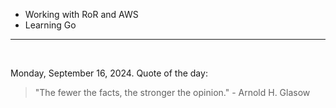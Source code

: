 - Working with RoR and AWS
- Learning Go

---

<br>

<!-- quote_marker -->
Monday, September 16, 2024. Quote of the day:

> "The fewer the facts, the stronger the opinion." - Arnold H. Glasow
